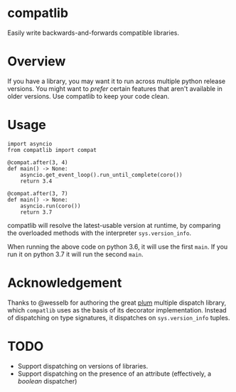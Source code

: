 # compatlib

Easily write backwards-and-forwards compatible libraries.

# Overview

If you have a library, you may want it to run across multiple python release versions. You might want to _prefer_ certain features that aren't available in older versions. Use compatlib to keep your code clean.

# Usage

```python3
import asyncio
from compatlib import compat

@compat.after(3, 4)
def main() -> None:
    asyncio.get_event_loop().run_until_complete(coro())
    return 3.4

@compat.after(3, 7)
def main() -> None:
    asyncio.run(coro())
    return 3.7
```

compatlib will resolve the latest-usable version at runtime, by comparing the overloaded methods with the interpreter `sys.version_info`.

When running the above code on python 3.6, it will use the first `main`. If you run it on python 3.7 it will run the second `main`.

# Acknowledgement

Thanks to @wesselb for authoring the great [plum](https://github.com/wesselb/plum) multiple dispatch library, which `compatlib` uses as the basis of its decorator implementation. Instead of dispatching on type signatures, it dispatches on `sys.version_info` tuples.

# TODO

- Support dispatching on versions of libraries. 
- Support dispatching on the presence of an attribute (effectively, a _boolean_ dispatcher)

